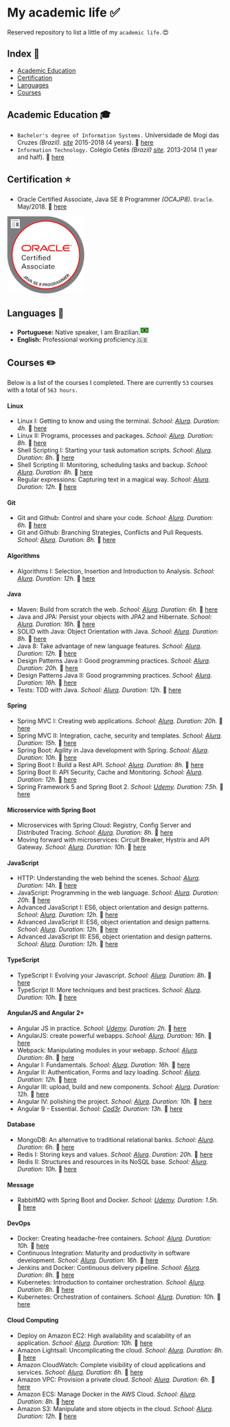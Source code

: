 # My academic life :white_check_mark:

Reserved repository to list a little of my `academic life.`:heart_eyes:

## Index :pushpin:
- [Academic Education](#education)
- [Certification](#certification)
- [Languages](#languages)
- [Courses](#courses)

## Academic Education <a name="education"></a> :mortar_board:

- `Bachelor's degree of Information Systems.` Universidade de Mogi das Cruzes _(Brazil). [site](http://www.umc.br/)_ 2015-2018 (4 years). :paperclip: [here](certificates/university-bachelor-degree.png)
- `Information Technology.` Colégio Cetés _(Brazil) [site](https://www.cetes.com.br/)._ 2013-2014 (1 year and half). :paperclip: [here](certificates/information-technology.png)

## Certification <a name="certification"></a> :star:

- Oracle Certified Associate, Java SE 8 Programmer _(OCAJP8)_. `Oracle`. May/2018. :paperclip: [here](https://www.youracclaim.com/badges/c730d0f0-48c6-4128-8b03-d7e5e381a250/linked_in_profile)
<img src="img/badge_ocajp8.png" height=180 width=180>

## Languages <a name="language"></a> :round_pushpin:

- **Portuguese:** Native speaker, I am Brazilian.<img src="img/brazil-icon.png" height=20>
- **English:** Professional working proficiency.:gb:

## Courses <a name="courses"></a> :pencil2:

Below is a list of the courses I completed. There are currently `53` courses with a total of `563 hours.`

#### Linux

- Linux I: Getting to know and using the terminal. _School: [Alura](https://www.alura.com.br/)._ _Duration: 4h._ :paperclip: [here](https://cursos.alura.com.br/certificate/72e5b5c3-7ee4-4dee-94d2-84481e5b73b0)
- Linux II: Programs, processes and packages. _School: [Alura](https://www.alura.com.br/)._ _Duration: 8h._ :paperclip: [here](https://cursos.alura.com.br/certificate/db4f0d5e-bbc7-48f8-9c1b-cd0778771d27)
- Shell Scripting I: Starting your task automation scripts. _School: [Alura](https://www.alura.com.br/)._ _Duration: 8h._ :paperclip: [here](https://cursos.alura.com.br/certificate/6e30a662-c074-4269-81f9-2871b3b8cf0d)
- Shell Scripting II: Monitoring, scheduling tasks and backup. _School: [Alura](https://www.alura.com.br/)._ _Duration: 8h._ :paperclip: [here](https://cursos.alura.com.br/certificate/940db26e-0158-455d-8244-e1847a1447d0)
- Regular expressions: Capturing text in a magical way. _School: [Alura](https://www.alura.com.br/)._ _Duration: 12h._ :paperclip: [here](https://cursos.alura.com.br/certificate/4b020b10-34e3-4dca-85ab-941e212e936a)

#### Git

- Git and Github: Control and share your code. _School: [Alura](https://www.alura.com.br/)._ _Duration: 6h._ :paperclip: [here](https://cursos.alura.com.br/certificate/22f1457d-97b6-4106-81dc-a72e2fc63355)
- Git and Github: Branching Strategies, Conflicts and Pull Requests. _School: [Alura](https://www.alura.com.br/)._ _Duration: 8h._ :paperclip: [here](https://cursos.alura.com.br/certificate/0d3ee304-c98e-44f0-af36-51da7fc8fc8c)

#### Algorithms

- Algorithms I: Selection, Insertion and Introduction to Analysis. _School: [Alura](https://www.alura.com.br/)._ _Duration: 12h._ :paperclip: [here](https://cursos.alura.com.br/certificate/d780e68c-0a53-4cc4-a858-7ff718ffb8e7)

#### Java

- Maven: Build from scratch the web. _School: [Alura](https://www.alura.com.br/)._ _Duration: 6h._ :paperclip: [here](https://cursos.alura.com.br/certificate/a39f8714-8924-4b97-a38c-24c147d69bde)
- Java and JPA: Persist your objects with JPA2 and Hibernate. _School: [Alura](https://www.alura.com.br/)._ _Duration: 16h._ :paperclip: [here](https://cursos.alura.com.br/certificate/25612ecf-787e-47f4-9f43-626d791d0896)
- SOLID with Java: Object Orientation with Java. _School: [Alura](https://www.alura.com.br/)._ _Duration: 8h._ :paperclip: [here](https://cursos.alura.com.br/certificate/f7d3026c-1a4c-4498-a0a1-7d45ec17a23f)
- Java 8: Take advantage of new language features. _School: [Alura](https://www.alura.com.br/)._ _Duration: 12h._ :paperclip: [here](https://cursos.alura.com.br/certificate/a0101897-7e19-495c-8f40-c8e84dbff082)
- Design Patterns Java I: Good programming practices. _School: [Alura](https://www.alura.com.br/)._ _Duration: 20h._ :paperclip: [here](https://cursos.alura.com.br/certificate/acb3ee73-1b1b-436f-8b34-1d6c35f46e04)
- Design Patterns Java II: Good programming practices. _School: [Alura](https://www.alura.com.br/)._ _Duration: 16h._ :paperclip: [here](https://cursos.alura.com.br/certificate/3acba130-09a3-4cda-89c7-5806b8920c82)
- Tests: TDD with Java. _School: [Alura](https://www.alura.com.br/)._ _Duration: 12h._ :paperclip: [here](https://cursos.alura.com.br/certificate/61d09c69-4a06-4d15-9945-57e4a115af6b)

#### Spring

- Spring MVC I: Creating web applications. _School: [Alura](https://www.alura.com.br/)._ _Duration: 20h._ :paperclip: [here](https://cursos.alura.com.br/certificate/4277d7d0-70a2-4bfa-85ab-d0f8956fa6fe)
- Spring MVC II: Integration, cache, security and templates. _School: [Alura](https://www.alura.com.br/)._ _Duration: 15h._ :paperclip: [here](https://cursos.alura.com.br/certificate/dec2ba60-83c0-4ff1-9836-8c2b0bc41c85)
- Spring Boot: Agility in Java development with Spring. _School: [Alura](https://www.alura.com.br/)._ _Duration: 10h._ :paperclip: [here](https://cursos.alura.com.br/certificate/b143bbea-d380-4191-8c06-a679afcdaa20)
- Spring Boot I: Build a Rest API. _School: [Alura](https://www.alura.com.br/)._ _Duration: 8h._ :paperclip: [here](https://cursos.alura.com.br/certificate/e926092f-c025-4587-a32c-93198c70ac09)
- Spring Boot II: API Security, Cache and Monitoring. _School: [Alura](https://www.alura.com.br/)._ _Duration: 12h._ :paperclip: [here](https://cursos.alura.com.br/certificate/ec2810d4-fbb2-4342-bbb9-3822b0aa7197)
- Spring Framework 5 and Spring Boot 2. _School: [Udemy](https://www.udemy.com)._ _Duration: 7.5h._ :paperclip: [here](https://www.udemy.com/certificate/UC-O76UDY7X/)

#### Microservice with Spring Boot

- Microservices with Spring Cloud: Registry, Config Server and Distributed Tracing. _School: [Alura](https://www.alura.com.br/)._ _Duration: 8h._ :paperclip: [here](https://cursos.alura.com.br/certificate/cb63a8f3-f712-4936-a165-d41068befbef)
- Moving forward with microservices: Circuit Breaker, Hystrix and API Gateway. _School: [Alura](https://www.alura.com.br/)._ _Duration: 10h._ :paperclip: [here](https://cursos.alura.com.br/certificate/ad65fa31-4cd8-4fcf-8cf6-8085bd713979)

#### JavaScript

- HTTP: Understanding the web behind the scenes. _School: [Alura](https://www.alura.com.br/)._ _Duration: 14h._ :paperclip: [here](https://cursos.alura.com.br/certificate/615446cb-d038-41a1-a2b5-afaad6c836af)
- JavaScript: Programming in the web language. _School: [Alura](https://www.alura.com.br/)._ _Duration: 20h._ :paperclip: [here](https://cursos.alura.com.br/certificate/4ccfaff1-7a36-46d0-8184-c7923847f251)
- Advanced JavaScript I: ES6, object orientation and design patterns. _School: [Alura](https://www.alura.com.br/)._ _Duration: 12h._ :paperclip: [here](https://cursos.alura.com.br/certificate/c7317ef3-1a03-40f9-ab38-d214844c1a45)
- Advanced JavaScript II: ES6, object orientation and design patterns. _School: [Alura](https://www.alura.com.br/)._ _Duration: 12h._ :paperclip: [here](https://cursos.alura.com.br/certificate/b417d094-00d2-4314-9782-1695e8e45806)
- Advanced JavaScript III: ES6, object orientation and design patterns. _School: [Alura](https://www.alura.com.br/)._ _Duration: 12h._ :paperclip: [here](https://cursos.alura.com.br/certificate/376a1934-f341-447f-9e96-2debf9fdaa59)


#### TypeScript

- TypeScript I: Evolving your Javascript. _School: [Alura](https://www.alura.com.br/)._ _Duration: 8h._ :paperclip: [here](https://cursos.alura.com.br/certificate/9e617e65-8812-472a-9c65-235714b82a27)
- TypeScript II: More techniques and best practices. _School: [Alura](https://www.alura.com.br/)._ _Duration: 10h._ :paperclip: [here](https://cursos.alura.com.br/certificate/1dd90902-a678-446c-81c5-df04b34b48bc)

#### AngularJS and Angular 2+

- Angular JS in practice. _School: [Udemy](https://www.udemy.com)._ _Duration: 2h._ :paperclip: [here](https://www.udemy.com/certificate/UC-Z2JI5GSX/)
- AngularJS: create powerful webapps. _School: [Alura](https://www.alura.com.br/)._ _Duration: 16h._ :paperclip: [here](https://cursos.alura.com.br/certificate/acd195bb-0793-4a75-bc0c-ce15fa90c9f1)
- Webpack: Manipulating modules in your webapp. _School: [Alura](https://www.alura.com.br/)._ _Duration: 8h._ :paperclip: [here](https://cursos.alura.com.br/certificate/a4db88ba-d141-4edb-924c-1decca768e70)
- Angular I: Fundamentals. _School: [Alura](https://www.alura.com.br/)._ _Duration: 16h._ :paperclip: [here](https://cursos.alura.com.br/certificate/ddf0760c-33c3-4788-9efb-f2a4c2fc5dde)
- Angular II: Authentication, Forms and lazy loading. _School: [Alura](https://www.alura.com.br/)._ _Duration: 12h._ :paperclip: [here](https://cursos.alura.com.br/certificate/86849599-10a0-43c1-853c-dc37e1402ccb)
- Angular III: upload, build and new components. _School: [Alura](https://www.alura.com.br/)._ _Duration: 12h._ :paperclip: [here](https://cursos.alura.com.br/certificate/f07af293-fbf1-49ef-b9ff-732a737d2b34)
- Angular IV: polishing the project. _School: [Alura](https://www.alura.com.br/)._ _Duration: 10h._ :paperclip: [here](https://cursos.alura.com.br/certificate/4bf50325-685d-4e1f-8cf1-1f7498cbea9d)
- Angular 9 - Essential. _School: [Cod3r](https://www.cod3r.com.br/)._ _Duration: 13h._ :paperclip: [here](https://www.credential.net/972252d2-d27c-48ea-8082-b83e54434bba)

#### Database

- MongoDB: An alternative to traditional relational banks. _School: [Alura](https://www.alura.com.br/)._ _Duration: 6h._ :paperclip: [here](https://cursos.alura.com.br/certificate/677b7a6f-0e76-45f3-b3ec-ae626e0dc2b6)
- Redis I: Storing keys and values. _School: [Alura](https://www.alura.com.br/)._ _Duration: 20h._ :paperclip: [here](https://cursos.alura.com.br/certificate/ec101d3e-b350-4727-a8eb-0a7eeb6ee4b2)
- Redis II: Structures and resources in its NoSQL base. _School: [Alura](https://www.alura.com.br/)._ _Duration: 10h._ :paperclip: [here](https://cursos.alura.com.br/certificate/23f77be5-c46b-4f39-853a-c1d940be5cc5)

#### Message

- RabbitMQ with Spring Boot and Docker. _School: [Udemy](https://www.udemy.com)._ _Duration: 1.5h._ :paperclip: [here](https://www.udemy.com/certificate/UC-65664720-38f9-44b3-817d-052cf8197627/)

#### DevOps

- Docker: Creating headache-free containers. _School: [Alura](https://www.alura.com.br/)._ _Duration: 10h._ :paperclip: [here](https://cursos.alura.com.br/certificate/42c62047-ac84-4ae1-8db5-d66abd097818)
- Continuous Integration: Maturity and productivity in software development. _School: [Alura](https://www.alura.com.br/)._ _Duration: 16h._ :paperclip: [here](https://cursos.alura.com.br/certificate/d1c937c9-db51-47a1-9cfc-06a326c9d99b)
- Jenkins and Docker: Continuous delivery pipeline. _School: [Alura](https://www.alura.com.br/)._ _Duration: 8h._ :paperclip: [here](https://cursos.alura.com.br/certificate/1bd5f7eb-c854-48fd-b1ea-f32c2d04b36c)
- Kubernetes: Introduction to container orchestration. _School: [Alura](https://www.alura.com.br/)._ _Duration: 8h._ :paperclip: [here](https://cursos.alura.com.br/certificate/3519f598-a55c-49e7-8cd6-7875ad2aea59)
- Kubernetes: Orchestration of containers. _School: [Alura](https://www.alura.com.br/)._ _Duration: 10h._ :paperclip: [here](https://cursos.alura.com.br/certificate/3e520682-4471-4e93-bce8-225aabd32b9a)

#### Cloud Computing

- Deploy on Amazon EC2: High availability and scalability of an application. _School: [Alura](https://www.alura.com.br/)._ _Duration: 10h._ :paperclip: [here](https://cursos.alura.com.br/certificate/39a5f8d0-cecc-4770-94dd-8d45a018a03f)
- Amazon Lightsail: Uncomplicating the cloud. _School: [Alura](https://www.alura.com.br/)._ _Duration: 8h._ :paperclip: [here](https://cursos.alura.com.br/certificate/6f9b6867-3d59-4b35-895d-9ac251cb4370)
- Amazon CloudWatch: Complete visibility of cloud applications and services. _School: [Alura](https://www.alura.com.br/)._ _Duration: 6h._ :paperclip: [here](https://cursos.alura.com.br/certificate/b15aab1c-6cf0-4934-9016-97a9ad5c026f)
- Amazon VPC: Provision a private cloud. _School: [Alura](https://www.alura.com.br/)._ _Duration: 6h._ :paperclip: [here](https://cursos.alura.com.br/certificate/9127b6d0-0fe8-471c-9766-b8db5209ee50)
- Amazon ECS: Manage Docker in the AWS Cloud. _School: [Alura](https://www.alura.com.br/)._ _Duration: 8h._ :paperclip: [here](https://cursos.alura.com.br/certificate/9ff7f436-3077-49b8-83b5-0db4946f6875)
- Amazon S3: Manipulate and store objects in the cloud. _School: [Alura](https://www.alura.com.br/)._ _Duration: 12h._ :paperclip: [here](https://cursos.alura.com.br/certificate/1c874f46-df2c-4643-8865-aaf4c49b891b)
